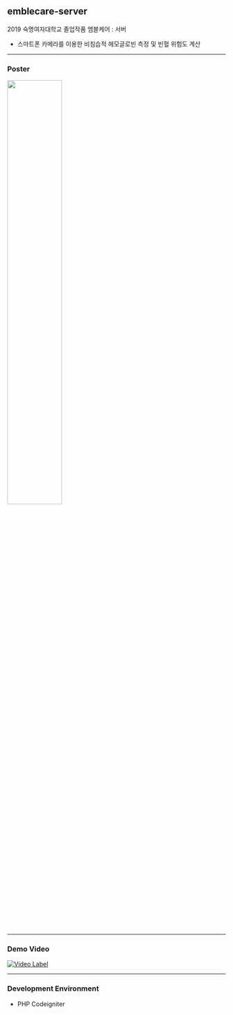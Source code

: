 ## emblecare-server
2019 숙명여자대학교 졸업작품 엠블케어 : 서버
- 스마트폰 카메라를 이용한 비침습적 헤모글로빈 측정 및 빈혈 위험도 계산

------

### Poster
<img src="https://user-images.githubusercontent.com/41736866/71553797-c4796480-2a58-11ea-9719-9b9cd559dabd.png" width="50%"></img>

------
### Demo Video
[![Video Label](http://img.youtube.com/vi/S0A-YuS9tQs/0.jpg)](https://youtu.be/S0A-YuS9tQs?t=0s) 

------

### Development Environment

- PHP Codeigniter


